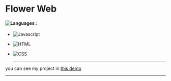 # Flower Web

#### ![Languages](https://img.shields.io/github/languages/count/zeynab-jalalian/Flower-Web) :
 - ![Javascript](https://img.shields.io/badge/javascript-yellow)
 - ![HTML](https://img.shields.io/badge/Html-orange)
 - ![CSS](https://img.shields.io/badge/Css-blue)
   
   ---
 you can see my project in [this demo]( https://zeynab-jalalian.github.io/Flower-Web/)
  ___
